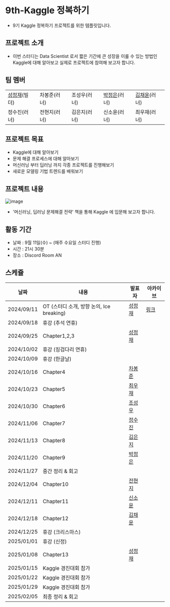 # 9th-Kaggle 정복하기
- 9기 Kaggle 정복하기 프로젝트를 위한 템플릿입니다.

## 프로젝트 소개
- 이번 스터디는 Data Scientist 로서 짧은 기간에 큰 성장을 이룰 수 있는 방법인 Kaggle에 대해 알아보고 실제로 프로젝트에 참여해 보고자 합니다.

## 팀 멤버
| | | | | |
|----|----|----|----|----|
|[성정재](https://www.linkedin.com/in/%EC%A0%95%EC%9E%AC-%EC%84%B1-04b6a478?lipi=urn%3Ali%3Apage%3Ad_flagship3_profile_view_base_contact_details%3BBpbUoA1zRDSvf4tBIxFqrQ%3D%3D)(빌더)| 차봉준(러너)  | 조성우(러너) |[박정은](https://www.linkedin.com/in/angelapje/)(러너)| [김채윤](https://www.linkedin.com/in/chaeyoon-kim689/)(러너) |
정수진(러너) | 전현지(러너)  | 김은지(러너)  | 신소윤(러너)  | 최우재(러너) |

## 프로젝트 목표
- Kaggle에 대해 알아보기
- 문제 해결 프로세스에 대해 알아보기
- 머신러닝 부터 딥러닝 까지 각종 프로젝트를 진행해보기
- 새로운 모델링 기법 트렌드를 배워보기

## 프로젝트 내용
![image](https://github.com/user-attachments/assets/7ac9ec58-a938-47bb-a619-cf92955208a1)   
- '머신러닝, 딥러닝 문제해결 전략' 책을 통해 Kaggle 에 입문해 보고자 합니다.


## 활동 기간
- 날짜 : 9월 11일(수) ~  (매주 수요일 스터디 진행)   
- 시간 : 21시 30분   
- 장소 : Discord Room AN   

## 스케쥴

| 날짜 | 내용 | 발표자 | 아카이브 | 
| ----- | ----- | -------- | ----- |
| 2024/09/11 | OT (스터디 소개, 방향 논의, Ice breaking)| [성정재]() | [링크]() | 
| 2024/09/18 | 휴강 (추석 연휴) |  | | 
| 2024/09/25 | Chapter1,2,3 |[성정재]()| | 
| 2024/10/02 | 휴강 (징검다리 연휴)|  | | 
| 2024/10/09 | 휴강 (한글날) || | 
| 2024/10/16 | Chapter4 |[차봉준]()| | 
| 2024/10/23 | Chapter5 |[최우재]()| | 
| 2024/10/30 | Chapter6 |[조성우]()| | 
| 2024/11/06 | Chapter7 |[정수진]()| | 
| 2024/11/13 | Chapter8 |[김은지]()| | 
| 2024/11/20 | Chapter9 |[박정은]()| | 
| 2024/11/27 | 중간 정리 & 회고 |  | | 
| 2024/12/04 | Chapter10 |[전현지]()| | 
| 2024/12/11 | Chapter11 |[신소윤]()| | 
| 2024/12/18 | Chapter12 |[김채윤]()| | 
| 2024/12/25 | 휴강 (크리스마스) |  | | 
| 2025/01/01 | 휴강 (신정) |  | | 
| 2025/01/08 | Chapter13 |[성정재]()| | 
| 2025/01/15 | Kaggle 경진대회 참가 |  | | 
| 2025/01/22 | Kaggle 경진대회 참가 |  | | 
| 2025/01/29 | Kaggle 경진대회 참가 |  | | 
| 2025/02/05 | 최종 정리 & 회고 |  | | 



